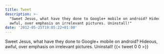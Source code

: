 ```yaml
---
title: Tweet
description: >-
  "Sweet Jesus, what have they done to Google+ mobile on android? Hideous,
  awful, over emphasis on irrelevant pictures. Uninstall!"
date: '2012-05-25T19:05:22+01:00'
---
```

Sweet Jesus, what have they done to Google+ mobile on android? Hideous, awful, over emphasis on irrelevant pictures. Uninstall!
      {{< tweet 0 0 >}}
    
